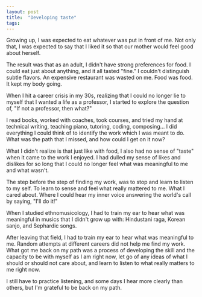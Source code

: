 ```yaml
---
layout: post
title:  "Developing taste"
tags: 
---
```


Growing up, I was expected to eat whatever was put in front of me. Not only that, I was expected to say that I liked it so that our mother would feel good about herself.

The result was that as an adult, I didn't have strong preferences for food. I could eat just about anything, and it all tasted "fine." I couldn't distinguish subtle flavors. An expensive restaurant was wasted on me. Food was food. It kept my body going.

When I hit a career crisis in my 30s, realizing that I could no longer lie to myself that I wanted a life as a professor, I started to explore the question of, "If not a professor, then what?"

I read books, worked with coaches, took courses, and tried my hand at technical writing, teaching piano, tutoring, coding, composing… I did everything I could think of to identify the work which I was meant to do. What was the path that I missed, and how could I get on it now?

What I didn't realize is that just like with food, I also had no sense of "taste" when it came to the work I enjoyed. I had dulled my sense of likes and dislikes for so long that I could no longer feel what was meaningful to me and what wasn't.

The step before the step of finding my work, was to stop and learn to listen to my self. To learn to sense and feel what really mattered to me. What I cared about. Where I could hear my inner voice answering the world's call by saying, "I'll do it!"

When I studied ethnomusicology, I had to train my ear to hear what was meaningful in musics that I didn't grow up with: Hindustani raga, Korean sanjo, and Sephardic songs.

After leaving that field, I had to train my ear to hear what was meaningful to me. Random attempts at different careers did not help me find my work. What got me back on my path was a process of developing the skill and the capacity to be with myself as I am right now, let go of any ideas of what I should or should not care about, and learn to listen to what really matters to me right now.

I still have to practice listening, and some days I hear more clearly than others, but I'm grateful to be back on my path.